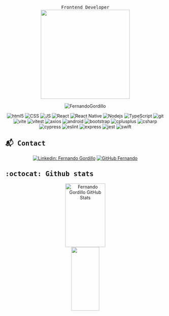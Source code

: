 
<div  align='center'>
  <samp> Frontend Developer </samp> <br>
  <img src="" width="280">
    <p align="center">
    <img src="https://visitor-badge.glitch.me/badge?page_id=FernandoMG81.visitor-badge" alt="FernandoGordillo" />
  
  </p>
</div>

<div  align='center'>
  <p>
    <img alt="html5" src="https://img.shields.io/badge/-HTML5-E34F26?style=for-the-badge&logo=html5&logoColor=white" />
    <img alt="CSS" src="https://img.shields.io/static/v1?style=for-the-badge&message=CSS3&color=1572B6&logo=CSS3&logoColor=FFFFFF&label=" />
    <img alt="JS" src="https://img.shields.io/badge/-JavaScript-F7E018?style=for-the-badge&logo=JavaScript&logoColor=black" />
    <img alt="React" src="https://img.shields.io/badge/-React-45b8d8?style=for-the-badge&logo=react&logoColor=white" />
    <img alt="React Native" src="https://img.shields.io/badge/-react native-F05032?style=for-the-badge&logo=react&logoColor=white" />
    <img alt="Nodejs" src="https://img.shields.io/badge/-Nodejs-43853d?style=for-the-badge&logo=Node.js&logoColor=white" />
    <img alt="TypeScript" src="https://img.shields.io/badge/-TypeScript-007ACC?style=for-the-badge&logo=typescript&logoColor=white" />
    <img alt="git" src="https://img.shields.io/badge/-Git-F05032?style=for-the-badge&logo=git&logoColor=white" />
    <img alt="vite" src="https://img.shields.io/badge/-vite-5F04B4?style=for-the-badge&logo=vite&logoColor=white" />
    <img alt="vitest" src="https://img.shields.io/badge/-vitest-5F04B4?style=for-the-badge&logo=vitest&logoColor=white" />
    <img alt="axios" src="https://img.shields.io/badge/-axios-white?style=for-the-badge&logo=axios&logoColor=purple" />
    <img alt="android" src="https://img.shields.io/badge/-Android-43853d?style=for-the-badge&logo=android&logoColor=white" />
    <img alt="bootstrap" src="https://img.shields.io/badge/-bootstrap-585858?style=for-the-badge&logo=bootstrap&logoColor=%2301A9DB" />
    <img alt="cplusplus" src="https://img.shields.io/badge/-c++-1572B6?style=for-the-badge&logo=cplusplus&logoColor=white" />
    <img alt="csharp" src="https://img.shields.io/badge/-C%23-A901DB?style=for-the-badge&logo=csharp&logoColor=white" />
    <img alt="cypress" src="https://img.shields.io/badge/-cypress-43853d?style=for-the-badge&logo=cypress&logoColor=white" />
    <img alt="eslint" src="https://img.shields.io/badge/-eslint-F05032?style=for-the-badge&logo=eslint&logoColor=white" />
    <img alt="express" src="https://img.shields.io/badge/-express-F7E018?style=for-the-badge&logo=express&logoColor=black" />
    <img alt="jest" src="https://img.shields.io/badge/-jest-DF0101?style=for-the-badge&logo=jest&logoColor=white" />
    <img alt="swift" src="https://img.shields.io/badge/-swift-F05032?style=for-the-badge&logo=swift&logoColor=white" />

  </p>
</div>

## <samp> :mailbox_with_mail: Contact </samp> ##

<div  align='center'>

[![Linkedin: Fernando Gordillo](https://img.shields.io/badge/-FernandoMG-blue?style=flat-square&logo=Linkedin&logoColor=white&link=https://www.linkedin.com/in/fernando-martin-gordillo-01779a171/)](https://www.linkedin.com/in/fernando-martin-gordillo-01779a171/)
[![GitHub Fernando](https://img.shields.io/github/followers/FernandoMG81?label=follow&style=social)](https://github.com/FernandoMG81)

</div>

## <samp> :octocat: Github stats </samp> ##

<div align='center'>
<a href="https://github.com/FernandoMG81">
  <img align="center" src="https://github-readme-stats.vercel.app/api?username=FernandoMG81&theme=nightowl&show_icons=true" alt="Fernando Gordillo GitHub Stats" width="50%" height="200px"/>
</a>
</div>
<div  align='center'>
<a href="https://github.com/FernandoMG81">
  <img align="center" src="https://github-readme-stats.vercel.app/api/top-langs/?username=FernandoMG81&theme=nightowl&layout=compact" width="42%" height="200px"/>
</a>
</div>

<!--
**FernandoMG81/FernandoMG81** is a ✨ _special_ ✨ repository because its `README.md` (this file) appears on your GitHub profile.

Here are some ideas to get you started:

- 🔭 I’m currently working on ...
- 🌱 I’m currently learning ...
- 👯 I’m looking to collaborate on ...
- 🤔 I’m looking for help with ...
- 💬 Ask me about ...
- 📫 How to reach me: ...
- 😄 Pronouns: ...
- ⚡ Fun fact: ...
-->
